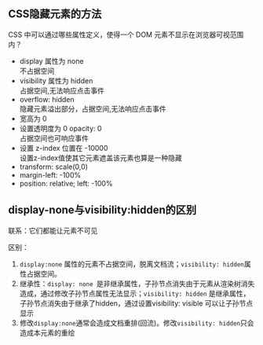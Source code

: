 ## CSS隐藏元素的方法
CSS 中可以通过哪些属性定义，使得一个 DOM 元素不显示在浏览器可视范围内？　
* display 属性为 none    
  不占据空间
* visibility 属性为 hidden       
  占据空间,无法响应点击事件
* overflow: hidden     
  隐藏元素溢出部分，占据空间,无法响应点击事件
* 宽高为 0
* 设置透明度为 0 opacity: 0    
  占据空间也可响应事件
* 设置 z-index 位置在 -10000    
  设置z-index值使其它元素遮盖该元素也算是一种隐藏
* transform: scale(0,0)
* margin-left: -100%
* position: relative; left: -100%


## display-none与visibility:hidden的区别
联系：它们都能让元素不可见

区别：
1. `display:none` 属性的元素不占据空间，脱离文档流；`visibility: hidden`属性占据空间。
2. 继承性：`display: none `是非继承属性，子孙节点消失由于元素从渲染树消失造成，通过修改子孙节点属性无法显示；`visibility: hidden` 是继承属性，子孙节点消失由于继承了hidden，通过设置visibility: visible 可以让子孙节点显示
3. 修改`display:none`通常会造成文档重排(回流)。修改`visibility: hidden`只会造成本元素的重绘